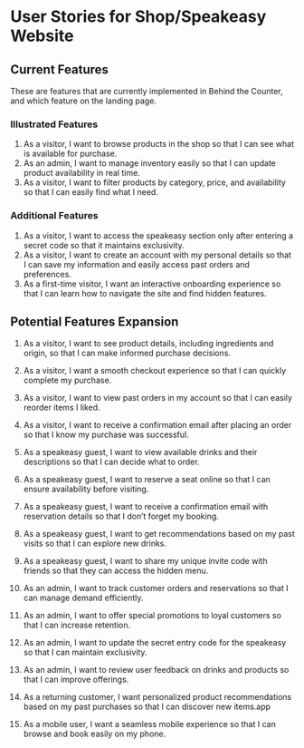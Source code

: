 # User Stories for Shop/Speakeasy Website

## Current Features

These are features that are currently implemented in Behind the Counter, and which feature on the landing page.

### Illustrated Features

1. As a visitor, I want to browse products in the shop so that I can see what is available for purchase.
2. As an admin, I want to manage inventory easily so that I can update product availability in real time.
3. As a visitor, I want to filter products by category, price, and availability so that I can easily find what I need.

### Additional Features

1. As a visitor, I want to access the speakeasy section only after entering a secret code so that it maintains exclusivity.
2. As a visitor, I want to create an account with my personal details so that I can save my information and easily access past orders and preferences.
3. As a first-time visitor, I want an interactive onboarding experience so that I can learn how to navigate the site and find hidden features.

## Potential Features Expansion

1. As a visitor, I want to see product details, including ingredients and origin, so that I can make informed purchase decisions.
2. As a visitor, I want a smooth checkout experience so that I can quickly complete my purchase.
3. As a visitor, I want to view past orders in my account so that I can easily reorder items I liked.

4. As a visitor, I want to receive a confirmation email after placing an order so that I know my purchase was successful.

5. As a speakeasy guest, I want to view available drinks and their descriptions so that I can decide what to order.
6. As a speakeasy guest, I want to reserve a seat online so that I can ensure availability before visiting.
7. As a speakeasy guest, I want to receive a confirmation email with reservation details so that I don’t forget my booking.
8. As a speakeasy guest, I want to get recommendations based on my past visits so that I can explore new drinks.
9. As a speakeasy guest, I want to share my unique invite code with friends so that they can access the hidden menu.

10. As an admin, I want to track customer orders and reservations so that I can manage demand efficiently.
11. As an admin, I want to offer special promotions to loyal customers so that I can increase retention.
12. As an admin, I want to update the secret entry code for the speakeasy so that I can maintain exclusivity.
13. As an admin, I want to review user feedback on drinks and products so that I can improve offerings.

14. As a returning customer, I want personalized product recommendations based on my past purchases so that I can discover new items.app
15. As a mobile user, I want a seamless mobile experience so that I can browse and book easily on my phone.
